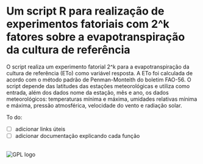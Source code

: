 # Um script R para realização de experimentos fatoriais com 2^k fatores sobre a evapotranspiração da cultura de referência

O script realiza um experimento fatorial 2^k para a evapotranspiração da cultura de referência (ETo) como variável resposta. A ETo foi calculada de acordo com o método padrão de Penman-Monteith do boletim FAO-56. O script depende das latitudes das estações meteorológicas e utiliza como entrada, além dos dados nome da estação, mês e ano, os dados meteorológicos: temperaturas mínima e máxima, umidades relativas mínima e máxima, pressão atmosférica, velocidade do vento e radiação solar.

To do:
- [ ] adicionar links úteis
- [ ] adicionar documentação explicando cada função
</br></br>

![GPL logo](http://www.gnu.org/graphics/gplv3-88x31.png)
